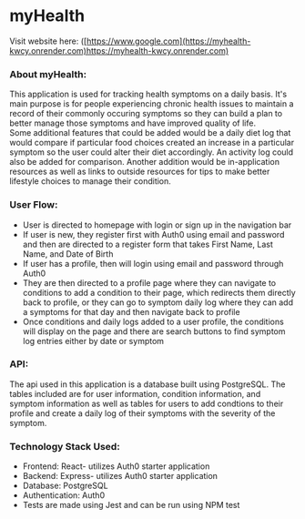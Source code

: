 
# myHealth

Visit website here: ([https://www.google.com](https://myhealth-kwcy.onrender.com)https://myhealth-kwcy.onrender.com)

### About myHealth:

This application is used for tracking health symptoms on a daily basis.
It's main purpose is for people experiencing chronic health issues to maintain a record of their commonly occuring symptoms so they can build
a plan to better manage those symptoms and have improved quality of life.\
Some additional features that could be added would be a daily diet log that would compare if particular food choices created an increase in a particular symptom so the user
could alter their diet accordingly. An activity log could also be added for comparison. Another addition would be in-application resources as well as links to outside resources for tips to make better lifestyle choices to manage their condition.

### User Flow:
- User is directed to homepage with login or sign up in the navigation bar
- If user is new, they register first with Auth0 using email and password and then are directed to a register form that takes First Name, Last Name, and Date of Birth
- If user has a profile, then will login using email and password through Auth0
- They are then directed to a profile page where they can navigate to conditions to add a condition to their page, which redirects them directly back to profile, or they can go to symptom daily log where they can add a symptoms for that day and then navigate back to profile
- Once conditions and daily logs added to a user profile, the conditions will display on the page and there are search buttons to find symptom log entries either by date or symptom

### API:

The api used in this application is a database built using PostgreSQL. The tables included are for user information, condition information, and symptom information as well as tables for 
users to add condtions to their profile and create a daily log of their symptoms with the severity of the symptom.

### Technology Stack Used:

- Frontend: React- utilizes Auth0 starter application
- Backend: Express- utilizes Auth0 starter application
- Database: PostgreSQL
- Authentication: Auth0
- Tests are made using Jest and can be run using NPM test
  
